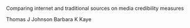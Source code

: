 Comparing internet and traditional sources on media credibility measures


Thomas J Johnson Barbara K Kaye